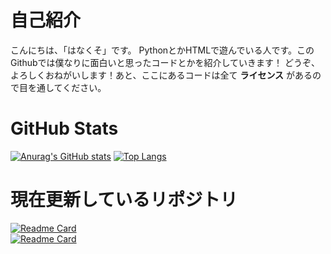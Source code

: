 # 自己紹介

こんにちは、「はなくそ」です。
PythonとかHTMLで遊んでいる人です。このGithubでは僕なりに面白いと思ったコードとかを紹介していきます！
どうぞ、よろしくおねがいします！あと、ここにあるコードは全て **ライセンス** があるので目を通してください。

# GitHub Stats  

[![Anurag's GitHub stats](https://github-readme-stats.vercel.app/api?username=hanakuso316&show_icons=true&theme=tokyonight)](https://github.com/anuraghazra/github-readme-stats)
[![Top Langs](https://github-readme-stats.vercel.app/api/top-langs/?username=hanakuso316)](https://github.com/anuraghazra/github-readme-stats)

# 現在更新しているリポジトリ  

[![Readme Card](https://github-readme-stats.vercel.app/api/pin/?username=hanakuso316&repo=discord-fortnite)](https://github.com/namakemono-san/discord-fortnite)  
[![Readme Card](https://github-readme-stats.vercel.app/api/pin/?username=hanakuso316&repo=discord-language-change)](https://github.com/namakemono-san/discord-language-change)
